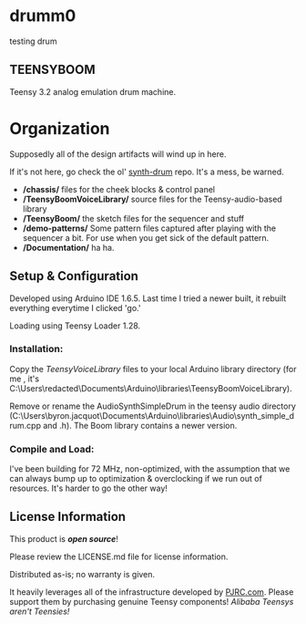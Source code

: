 # drumm0
testing drum


TEENSYBOOM
---
Teensy 3.2 analog emulation drum machine.

# Organization

Supposedly all of the design artifacts will wind up in here.

If it's not here, go check the ol' [synth-drum]() repo.  It's a mess, be warned.

* **/chassis/** files for the cheek blocks & control panel
* **/TeensyBoomVoiceLibrary/** source files for the Teensy-audio-based library
* **/TeensyBoom/** the sketch files for the sequencer and stuff
* **/demo-patterns/** Some pattern files captured after playing with the sequencer a bit.  For use when you get sick of the default pattern.
* **/Documentation/** ha ha.  

## Setup & Configuration

Developed using Arduino IDE 1.6.5.  Last time I tried a newer built, it rebuilt everything everytime I clicked 'go.'

Loading using Teensy Loader 1.28.

### Installation:

Copy the _TeensyVoiceLibrary_ files to your local Arduino library directory (for me , it's C:\Users\redacted\Documents\Arduino\libraries\TeensyBoomVoiceLibrary).

Remove or rename the AudioSynthSimpleDrum in the teensy audio directory (C:\Users\byron.jacquot\Documents\Arduino\libraries\Audio\synth_simple_drum.cpp and .h).  The Boom library contains a newer version.

### Compile and Load:

I've been building for 72 MHz, non-optimized, with the assumption that we can always bump up to optimization & overclocking if we run out of resources.  It's harder to go the other way!




License Information
-------------------

This product is _**open source**_!

Please review the LICENSE.md file for license information.

Distributed as-is; no warranty is given.

It heavily leverages all of the infrastructure developed by [PJRC.com](PJRC.com).  Please support them by purchasing genuine Teensy components!  _Alibaba Teensys aren't Teensies!_
